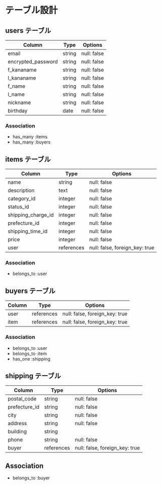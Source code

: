 # テーブル設計

## users テーブル

| Column               | Type    | Options     |
| -------------------- | ------- | ----------- |
| email                |  string | null: false |
| encrypted_password   |  string | null: false |
| f_kananame           |  string | null: false |
| l_kananame           |  string | null: false |
| f_name               |  string | null: false |
| l_name               |  string | null: false |
| nickname             |  string | null: false |
| birthday             |    date | null: false |

### Association

- has_many :items
- has_many :buyers

## items テーブル

| Column             | Type       | Options                        |
| -----------------  | ---------- | ------------------------------ |
| name               |     string |                    null: false |
| description        |       text |                    null: false |
| category_id        |    integer |                    null: false |
| status_id          |    integer |                    null: false |
| shipping_charge_id |    integer |                    null: false |
| prefecture_id      |    integer |                    null: false |
| shipping_time_id   |    integer |                    null: false |
| price              |    integer |                    null: false |
| user               | references | null: false, foreign_key: true |

### Association

- belongs_to :user

## buyers テーブル

| Column     | Type       | Options                        |
| ---------- | ---------- | ------------------------------ |
| user       | references | null: false, foreign_key: true |
| item       | references | null: false, foreign_key: true |

### Association

- belongs_to :user
- belongs_to :item
- has_one :shipping

## shipping テーブル

| Column        | Type       | Options                        |
| ------------- | ---------- | ------------------------------ |
| postal_code   |     string |                    null: false |
| prefecture_id |     string |                    null: false |
| city          |     string |                    null: false |
| address       |     string |                    null: false |
| building      |     string |                                |
| phone         |     string |                    null: false |
| buyer         | references | null: false, foreign_key: true |
## Association

- belongs_to :buyer